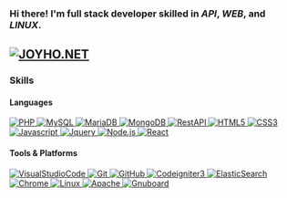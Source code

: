 ### Hi there! I'm **full stack developer** skilled in *API*, *WEB*, and *LINUX*.
<a href="http://joyho.net">![JOYHO.NET](https://img.shields.io/badge/WWW-JOYHO.NET-darkred?logo=php&logoColor=white&style=for-the-badge)</a>
---
### Skills
#### Languages
<a href="#">![PHP](https://img.shields.io/badge/-PHP-777BB4?logo=php&logoColor=white&style=flat-square)
![MySQL](https://img.shields.io/badge/-MySQL-4479A1?logo=MySQL&logoColor=white&style=flat-square)
![MariaDB](https://img.shields.io/badge/-MariaDB-003545?logo=MariaDB&logoColor=white&style=flat-square)
![MongoDB](https://img.shields.io/badge/-MongoDB-47A248?logo=MongoDB&logoColor=white&style=flat-square)
![RestAPI](https://img.shields.io/badge/-Rest_API-009688?logo=FastAPI&logoColor=white&style=flat-square)
![HTML5](https://img.shields.io/badge/-HTML5-E34F26?logo=HTML5&logoColor=white&style=flat-square)
![CSS3](https://img.shields.io/badge/-CSS-1572B6?logo=CSS3&logoColor=white&style=flat-square)
![Javascript](https://img.shields.io/badge/-Javascript-F7DF1E?logo=Javascript&logoColor=black&style=flat-square)
![Jquery](https://img.shields.io/badge/-Jquery-0769AD?logo=Jquery&logoColor=white&style=flat-square)
![Node.js](https://img.shields.io/badge/-Node.js-339933?logo=node.js&logoColor=white&style=flat-square)
![React](https://img.shields.io/badge/-React-61DAFB?logo=React&logoColor=black&style=flat-square)</a>

#### Tools & Platforms
<a href="#">![VisualStudioCode](https://img.shields.io/badge/-Visual_Studio_Code-007ACC?logo=VisualStudioCode&logoColor=white&style=flat-square)
![Git](https://img.shields.io/badge/-Git-F05032?logo=Git&logoColor=white&style=flat-square)
![GitHub](https://img.shields.io/badge/-GitHub-333333?logo=GitHub&logoColor=white&style=flat-square)
![Codeigniter3](https://img.shields.io/badge/-Codeigniter3-EF4223?logo=Codeigniter&logoColor=white&style=flat-square)
![ElasticSearch](https://img.shields.io/badge/-ElasticSearch-005571?logo=ElasticSearch&logoColor=white&style=flat-square)
![Chrome](https://img.shields.io/badge/-Chrome-4285F4?logo=GoogleChrome&logoColor=white&style=flat-square)
![Linux](https://img.shields.io/badge/-Linux-FCC624?logo=Linux&logoColor=black&style=flat-square)
![Apache](https://img.shields.io/badge/-Apache-D22128?logo=Apache&logoColor=white&style=flat-square)
![Gnuboard](https://img.shields.io/badge/Board-Gnuboard-red?logo=Gnuboard&logoColor=white&style=flat-square)</a>
